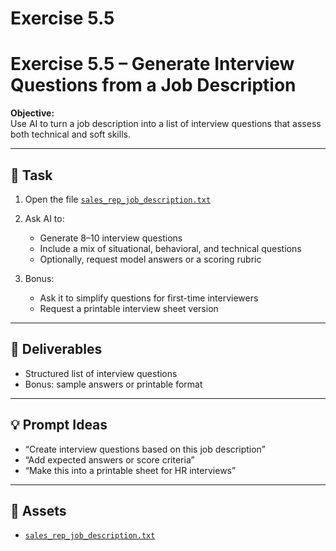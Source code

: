# Exercise 5.5

# Exercise 5.5 – Generate Interview Questions from a Job Description

**Objective:**  
Use AI to turn a job description into a list of interview questions that assess both technical and soft skills.

---

## 📝 Task

1. Open the file [`sales_rep_job_description.txt`](assets/sales_rep_job_description.txt)
2. Ask AI to:
   - Generate 8–10 interview questions
   - Include a mix of situational, behavioral, and technical questions
   - Optionally, request model answers or a scoring rubric

3. Bonus:
   - Ask it to simplify questions for first-time interviewers
   - Request a printable interview sheet version

---

## 🎯 Deliverables

- Structured list of interview questions
- Bonus: sample answers or printable format

---

## 💡 Prompt Ideas

- “Create interview questions based on this job description”
- “Add expected answers or score criteria”
- “Make this into a printable sheet for HR interviews”

---

## 📁 Assets

- [`sales_rep_job_description.txt`](assets/sales_rep_job_description.txt)
